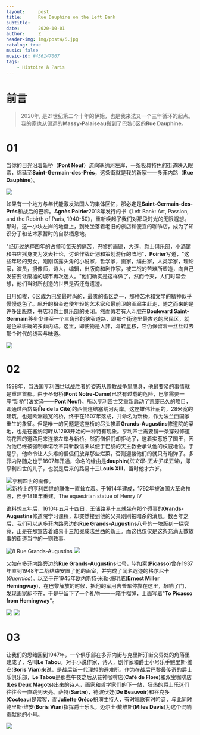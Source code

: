 ```yaml
---
layout:     post
title:      Rue Dauphine on the Left Bank
subtitle:   
date:       2020-10-01
author:     Z
header-img: img/post4/5.jpg
catalog: true
music: false
music-id: #436147067
tags:
    - Histoire à Paris
---
```


# 前言

>2020年, 是21世纪第二个十年的伊始，也是我来法又一个三年循环的起点。我的家也从偏远的**Massy-Palaiseau**搬到了巴黎6区的**Rue Dauphine**。

# 01

当你的目光沿着新桥（**Pont Neuf**）流向塞纳河左岸，一条极具特色的街道映入眼帘，绵延至**Saint-Germain-des-Prés**，这条街就是我的新家——多菲内路（**Rue Dauphine**）。

![](https://HistoireaParis.github.io/img/post4/2.jpg)

如果有一个地方与年代能激发法国人的集体回忆，那必定是**Saint-Germain-des-Prés**和战后的巴黎。**Agnès Poirier**2018年发行的书《Left Bank: Art, Passion, and the Rebirth of Paris, 1940-50》，重新唤起了我们对那段时光的无限遐想。那时，这一小块左岸的地盘上，到处坐落着老旧的旅店和便宜的咖啡店，成为了知识分子和艺术家暂时的自然栖息地。

"经历过纳粹四年的占领和每天的痛苦，巴黎的画廊，大道，爵士俱乐部，小酒馆和书店摇身变为发表社论，讨论作战计划和策划游行的阵地"，**Poirier**写道，"这些年轻的男女，刚刚崭露头角的小说家，哲学家，画家，编曲家，人类学家，理论家，演员，摄像师，诗人，编辑，出版商和剧作家，被二战的苦难所塑造，向自己发誓要让废墟的城市再次迷人。"他们确实是这样做了，然而今天，人们时常会想，他们当时所创造的世界是否还有遗迹。

日月如梭，6区成为巴黎最时尚的，最贵的街区之一，那种艺术和文学的精神似乎慢慢退色了。飙升的租金迫使年轻的艺术家和最前卫的画廊主赶走，随之而来的是许多出版商，书店和爵士俱乐部的关闭。然而假若有人斗胆在**Boulevard Saint-Germain**移步少许至一个三角形的狭窄道路，即那个街道里最古老的居民区，就是色彩斑斓的多菲内路。这里，即使物是人非，斗转星移，它仍保留着一丝丝过去那个时代的线索与味道。

![](https://HistoireaParis.github.io/img/post4/1.jpg)

# 02

1598年，当法国亨利四世以战胜者的姿态从宗教战争里脱身，他最要紧的事情就是重建首都。由于圣母桥(**Pont Notre-Dame**)已然有过载的危险，巴黎需要一座“新桥”(法文译——**Pont Neuf**)。所以亨利四世又重新启动了荒废已久的项目，即通过西岱岛(**Île de la Cité**)的西侧连结塞纳河两岸。这座雄伟壮丽的，28米宽的建筑，也是欧洲最宽的桥，终于在1607年落成，并命名为新桥，作为法兰西国家重生的象征。但是唯一的问题是这座桥的尽头挨着**Grands-Augustins**修道院的菜地，也是在塞纳河畔从1293开始的一种特有现象。亨利四世需要铺一条穿过修道院花园的道路用来连接左岸与新桥。然而僧侣们却拒绝了，这着实惹怒了国王，因为他已经被强制承诺改革其新教信条以便于巴黎的天主教会承认他的权威地位。于是乎，他命令让人头疼的僧侣们放弃那些烂菜，否则迎接他们的就只有炮弹了。多菲内路随之也于1607年开通，命名的缘由是**dauphin**(*法文译-王太子或王储*)，即亨利四世的儿子，也就是后来的路易十三**Louis XIII**，当时他才六岁。

![亨利四世的画像。](https://HistoireaParis.github.io/img/post4/3.jpg)
![新桥上的亨利四世的雕像一直耸立着。于1614年建成，1792年被法国大革命摧毁，但于1818年重建。**The equestrian statue of Henry IV**](https://HistoireaParis.github.io/img/post4/4.jpg)

谁料想三年后，1610年五月十四日，王储路易十三就坐在那个碍事的**Grands-Augustins**修道院学习课程，却突然接到他的父亲刚刚被暗杀的消息。数百年之后，我们可以从多菲内路旁边的**Rue Grands-Augustins**八号的一块版刻一探究竟，正是在那宣告着路易十三加冕成法兰西的新王。而这也仅仅是这条充满无数故事的街道当中的一则轶事。

![**8 Rue Grands-Augustins**](https://HistoireaParis.github.io/img/post4/6.jpg)
![](https://HistoireaParis.github.io/img/post4/1.PNG)

又如在多菲内路旁边的**Rue Grands-Augustins**七号，毕加索(**Picasso**)曾在1937年直到1948年二战结束安置了他的画室，并完成了闻名遐迩的格尔尼卡(*Guernica*)。以至于在1945年欧内斯特·米勒·海明威(**Ernest Miller Hemingway**)，在巴黎解放的时候，把他的军用吉普车停靠在这里，敲响了门，发现画家却不在，于是乎留下了一个礼物——一箱手榴弹，上面写着"**To Picasso from Hemingway**"。

![](https://HistoireaParis.github.io/img/post4/8.JPG)
![](https://HistoireaParis.github.io/img/post4/7.jpg)


# 03

让我们的思绪回到1947年，一个俱乐部在多菲内街与克里斯汀街交界处的角落里建成了，名叫**Le Tabou**。对于小说作家，诗人，剧作家和爵士小号乐手鲍里斯·维安(**Boris Vian**)来说，是战后新一代理想的避难所。作为在战后巴黎最传奇的爵士乐俱乐部，**Le Tabou**是那些午夜之后从花神咖啡店(**Café de Flore**)和双叟咖啡店(**Les Deux Magots**)出来的诗人，画家和哲学家们的下一站，狂热的爵士乐迷们往往会一直跳到天亮。萨特(**Sartre**)，德波伏娃(**De Beauvoir**)和谷克多(**Cocteau**)是常客，而**Juliette Gréco**扮演主持人，有时唱歌有时吟诗，与此同时鲍里斯·维安(**Boris Vian**)指挥爵士乐队，迈尔士·戴维斯(**Miles Davis**)为这个混响贡献他的小号。

![](https://HistoireaParis.github.io/img/post4/9.jpg)
